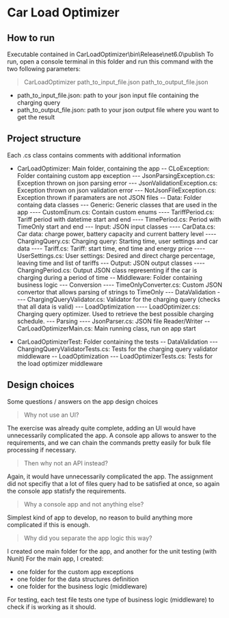 # Car Load Optimizer
## How to run
Executable contained in CarLoadOptimizer\bin\Release\net6.0\publish
To run, open a console terminal in this folder and run this command with the two following parameters:
> CarLoadOptimizer path_to_input_file.json path_to_output_file.json
- path_to_input_file.json: path to your json input file containing the charging query
- path_to_output_file.json: path to your json output file where you want to get the result

## Project structure

Each .cs class contains comments with additional information

- CarLoadOptimizer: Main folder, containing the app
-- CLoException: Folder containing custom app exception
--- JsonParsingException.cs: Exception thrown on json parsing error
--- JsonValidationException.cs: Exception thrown on json validation error
--- NotJsonFileException.cs: Exception thrown if paramaters are not JSON files
-- Data: Folder containg data classes
--- Generic: Generic classes that are used in the app
---- CustomEnum.cs: Contain custom enums
---- TariffPeriod.cs: Tariff period with datetime start and end
---- TimePeriod.cs: Period with TimeOnly start and end
--- Input: JSON input classes
---- CarData.cs: Car data: charge power, battery capacity and current battery level
---- ChargingQuery.cs: Charging query: Starting time, user settings and car data
---- Tariff.cs: Tariff: start time, end time and energy price
---- UserSettings.cs: User settings: Desired and direct charge percentage, leaving time and list of tariffs
--- Output: JSON output classes
---- ChargingPeriod.cs: Output JSON class representing if the car is charging during a period of time
-- Middleware: Folder containing business logic
--- Conversion
---- TimeOnlyConverter.cs: Custom JSON convertor that allows parsing of strings to TimeOnly
--- DataValidation
---- ChargingQueryValidator.cs: Validator for the charging query (checks that all data is valid)
--- LoadOptimization
---- LoadOptimizer.cs: Charging query optimizer. Used to retrieve the best possible charging schedule.
--- Parsing
---- JsonParser.cs: JSON file Reader/Writer
-- CarLoadOptimizerMain.cs: Main running class, run on app start

- CarLoadOptimizerTest: Folder containing the tests
-- DataValidation
--- ChargingQueryValidatorTests.cs: Tests for the charging query validator middleware
-- LoadOptimization
--- LoadOptimizerTests.cs: Tests for the load optimizer middleware

## Design choices
Some questions / answers on the app design choices

> Why not use an UI?

The exercise was already quite complete, adding an UI would have unnecessarily complicated the app. A console app allows to answer to the requirements, and we can chain the commands pretty easily for bulk file processing if necessary.

> Then why not an API instead?

Again, it would have unnecessarily complicated the app. The assignment did not specifiy that a lot of files query had to be satisfied at once, so again the console app statisfy the requirements.

> Why a console app and not anything else?

Simplest kind of app to develop, no reason to build anything more complicated if this is enough.

> Why did you separate the app logic this way?

I created one main folder for the app, and another for the unit testing (with Nunit)
For the main app, I created:
- one folder for the custom app exceptions
- one folder for the data structures definition
- one folder for the business logic (middleware)

For testing, each test file tests one type of business logic (middleware) to check if is working as it should.
